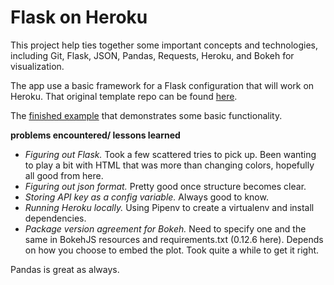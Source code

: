 # Flask on Heroku

This project help ties together some important concepts and
technologies, including Git, Flask, JSON, Pandas,
Requests, Heroku, and Bokeh for visualization.

The app use a basic framework for a Flask configuration that will
work on Heroku. That original template repo can be found [here](https://github.com/thedataincubator/flask-framework).

The [finished example](https://sli-flask-demo.herokuapp.com/) that demonstrates some basic functionality.

**problems encountered/ lessons learned**

* _Figuring out Flask._ Took a few scattered tries to pick up. Been wanting to play a bit with HTML that was more than changing colors, hopefully all good from here.
* _Figuring out json format._ Pretty good once structure becomes clear.
* _Storing API key as a config variable._ Always good to know.
* _Running Heroku locally._ Using Pipenv to create a virtualenv and install dependencies.
* _Package version agreement for Bokeh._ Need to specify one and the same in BokehJS resources and requirements.txt (0.12.6 here). Depends on how you choose to embed the plot. Took quite a while to get it right.

Pandas is great as always.
